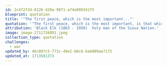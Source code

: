 ```yaml
---
id: 2c4f2f34-8126-420a-98f1-af4e099341f5
blueprint: quotation
title: '"The first peace, which is the most important..."'
quotation: '"The first peace, which is the most important, is that which comes within the souls of people when they realize their relationship, their oneness, with the universe and all its powers; and when they realize that at the center of the universe dwells the great spirit, and that this center is really everywhere. It is within each of us."'
attribution: 'Black Elk (1863 - 1950)  holy man of the Sioux Nation.'
image: image-1711726891.jpeg
collection_type: quotation
challenges:
  - war
updated_by: 46c097c5-771c-49e2-b8c6-ba6009ae7172
updated_at: 1713581373
---
```

